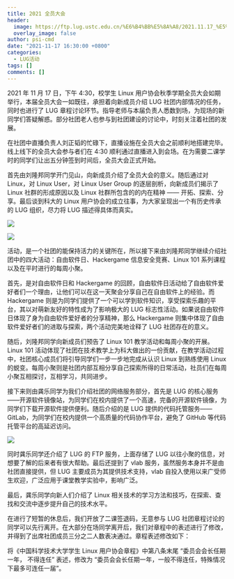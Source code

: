 ```yaml
---
title: 2021 全员大会
header:
  image: https://ftp.lug.ustc.edu.cn/%E6%B4%BB%E5%8A%A8/2021.11.17_%E5%85%A8%E5%91%98%E5%A4%A7%E4%BC%9A/20211117_084005709.jpg
  overlay_image: false
author: psi-cmd
date: "2021-11-17 16:30:00 +0800"
categories:
  - LUG活动
tags: []
comments: []
---
```


2021 年 11 月 17 日，下午 4:30，校学生 Linux 用户协会秋季学期全员大会如期举行，本届全员大会一如既往，承担着向新成员介绍 LUG 社团内部情况的任务，同时也进行了 LUG 章程讨论环节。指导老师与本届负责人悉数到场，为现场的新同学们答疑解惑。部分社团老人也参与到社团建设的讨论中，时刻关注着社团的发展。

在社团中直播负责人刘正韬的忙碌下，直播设施在全员大会之前顺利地搭建完毕。线上线下的全员大会参与者们在 4:30 顺利通过直播进入到会场。在为需要二课学时的同学们让出五分钟签到时间后，全员大会正式开始。

首先由刘隆邦同学开门见山，向新成员介绍了全员大会的意义。随后通过对 Linux，对 Linux User，对 Linux User Group 的逐层剖析，向新成员们揭示了 Linux 社群的形成原因以及 Linux 社群所包含的的内在精神 —— 开拓、探索、分享。最后谈到科大的 Linux 用户协会的成立往事，为大家呈现出一个有历史传承的 LUG 组织，尽力将 LUG 描述得具体而真实。

![](https://ftp.lug.ustc.edu.cn/%E6%B4%BB%E5%8A%A8/2021.11.17_%E5%85%A8%E5%91%98%E5%A4%A7%E4%BC%9A/20211117_084853199.jpg)

![](https://ftp.lug.ustc.edu.cn/%E6%B4%BB%E5%8A%A8/2021.11.17_%E5%85%A8%E5%91%98%E5%A4%A7%E4%BC%9A/20211117_085447295.jpg)

活动，是一个社团的能保持活力的关键所在，所以接下来由刘隆邦同学继续介绍社团中的四大活动：自由软件日、Hackergame 信息安全竞赛、Linux 101 系列课程以及在平时进行的每周小聚。

首先，是对自由软件日和 Hackergame 的回顾，自由软件日活动给了自由软件爱好者们一个理由，让他们可以在这一天聚会分享自己在自由软件上的经验。而 Hackergame 则是为同学们提供了一个可以学到软件知识，享受探索乐趣的平台，其以对萌新友好的特性成为了影响极大的 LUG 标志性活动。如果说自由软件日体现了身为自由软件爱好者的分享精神，那么 Hackergame 则集中体现了自由软件爱好者们的进取与探索，两个活动完美地诠释了 LUG 社团存在的意义。

随后，刘隆邦同学向新成员们预告了 Linux 101 教学活动和每周小聚的开展。Linux 101 活动体现了社团在技术教学上为科大做出的一份贡献，在教学活动过程中，社团核心成员们将引导同学们一步一步地完成从认识 Linux 到熟练使用 Linux 的蜕变。每周小聚则是社团内部互相分享自己探索所得的日常活动，社员们在每周小聚互相探讨，互相学习，共同进步。

接下来则由龚乐同学为我们介绍社团的网络服务部分，首先是 LUG 的核心服务——开源软件镜像站，为同学们在校内提供了一个高速，完备的开源软件镜像，为同学们下载开源软件提供便利。随后介绍的是 LUG 提供的代码托管服务—— GitLab，为同学们在校内提供一个高质量的代码协作平台，避免了 GitHub 等代码托管平台的高延迟访问。

![](https://ftp.lug.ustc.edu.cn/%E6%B4%BB%E5%8A%A8/2021.11.17_%E5%85%A8%E5%91%98%E5%A4%A7%E4%BC%9A/20211117_091108558.jpg)

同时龚乐同学还介绍了 LUG 的 FTP 服务，上面存储了 LUG 以往小聚的信息，对想要了解的后来者有很大帮助。最后还提到了 vlab 服务，虽然服务本身并不是由社团直接提供，但 LUG 主要成员为其提供技术支持，vlab 自投入使用以来广受师生欢迎，广泛应用于课堂教学实验中，影响广泛。

最后，龚乐同学向新人们介绍了 Linux 相关技术的学习方法和技巧，在探索、查找和交流中逐步提升自己的技术水平。

在进行了短暂的休息后，我们开放了二课签退码，无意参与 LUG 社团章程讨论的同学可以先行离开。在大部分在场同学离开后，我们对章程中的表述进行了修改，并得到了出席社团成员三分之二人数表决通过。章程表述修改如下：

将《中国科学技术大学学生 Linux 用户协会章程》中第八条末尾 “委员会会长任期⼀年， 不得连任” 表述，修改为 “委员会会长任期⼀年，一般不得连任，特殊情况下最多可连任一届”。
